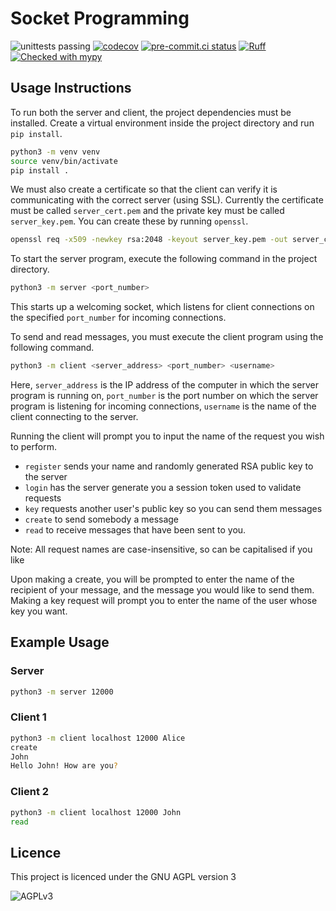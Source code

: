 # Socket Programming

![unittests passing](https://github.com/hazzery/socket-programming/actions/workflows/unittests.yml/badge.svg)
[![codecov](https://codecov.io/gh/hazzery/socket-programming/graph/badge.svg?token=6GQA3I43XT)](https://codecov.io/gh/hazzery/socket-programming)
[![pre-commit.ci status](https://results.pre-commit.ci/badge/github/hazzery/socket-programming/master.svg)](https://results.pre-commit.ci/latest/github/hazzery/socket-programming/master)
[![Ruff](https://img.shields.io/endpoint?url=https://raw.githubusercontent.com/astral-sh/ruff/main/assets/badge/v2.json)](https://github.com/astral-sh/ruff)
[![Checked with mypy](https://www.mypy-lang.org/static/mypy_badge.svg)](https://mypy-lang.org/)

## Usage Instructions

To run both the server and client, the project dependencies must be installed.
Create a virtual environment inside the project directory and run `pip install`.

```bash
python3 -m venv venv
source venv/bin/activate
pip install .
```

We must also create a certificate so that the client can verify it is
communicating with the correct server (using SSL). Currently the certificate
must be called `server_cert.pem` and the private key must be called
`server_key.pem`. You can create these by running `openssl`.

```bash
openssl req -x509 -newkey rsa:2048 -keyout server_key.pem -out server_cert.pem -days 365
```

To start the server program, execute the following command in the project directory.

```bash
python3 -m server <port_number>
```

This starts up a welcoming socket, which listens for client connections
on the specified `port_number` for incoming connections.

To send and read messages, you must execute the client program using the
following command.

```bash
python3 -m client <server_address> <port_number> <username>
```

Here, `server_address` is the IP address of the computer in which the server
program is running on, `port_number` is the port number on which the server
program is listening for incoming connections, `username` is the name of the
client connecting to the server.

Running the client will prompt you to input the name of the request you wish to
perform.

- `register` sends your name and randomly generated RSA public key to the server
- `login` has the server generate you a session token used to validate requests
- `key` requests another user's public key so you can send them messages
- `create` to send somebody a message
- `read` to receive messages that have been sent to you.

Note: All request names are case-insensitive, so can be capitalised if you like

Upon making a create, you will be prompted to enter the name of the recipient
of your message, and the message you would like to send them. Making a key
request will prompt you to enter the name of the user whose key you want.

## Example Usage

### Server

```bash
python3 -m server 12000
```

### Client 1

```bash
python3 -m client localhost 12000 Alice
create
John
Hello John! How are you?
```

### Client 2

```bash
python3 -m client localhost 12000 John
read
```

## Licence

This project is licenced under the GNU AGPL version 3

![AGPLv3](https://www.gnu.org/graphics/agplv3-with-text-162x68.png)

